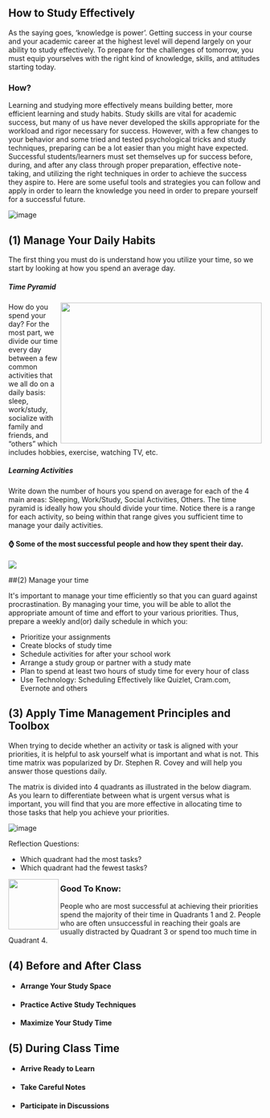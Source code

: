 ## How to Study Effectively
As the saying goes, ‘knowledge is power’.  Getting success in your course and your academic career at the highest level will depend largely on your ability 
to study effectively. To prepare for the challenges of tomorrow, you must equip yourselves with the right kind of knowledge, skills, and attitudes starting today. 

### How? 
Learning and studying more effectively means building better, more efficient learning and study habits. 
Study skills are vital for academic success, but many of us have never developed the skills appropriate for the workload and rigor necessary for success. 
However, with a few changes to your behavior and some tried and tested psychological tricks and study techniques, preparing can be a lot easier than 
you might have expected. Successful students/learners must set themselves up for success before, during, and after any class through proper preparation,
effective note-taking, and utilizing the right techniques in order to achieve the success they aspire to. Here are some useful tools and strategies you can follow and 
apply in order to learn the knowledge you need in order to prepare yourself for a successful future.

![image](https://user-images.githubusercontent.com/73167960/201541466-a3564295-3865-408e-b9b3-ebbc010dfb0b.png)

 
## (1) Manage Your Daily Habits
The first thing you must do is understand how you utilize your time, so we start by looking at how you spend an average day.

##### Time Pyramid
<img align="right" width="400" height="280" src="https://user-images.githubusercontent.com/73167960/201541560-a988f015-efee-4cf4-aa13-71ef6a2d9029.png">
How do you spend your day? For the most part, we divide our time every day between a few common activities that we all do on a daily basis: sleep, work/study, socialize with family and friends, and “others” which includes hobbies, exercise, watching TV, etc. 


##### Learning Activities
Write down the number of hours you spend on average for each of the 4 main areas: Sleeping, Work/Study, Social Activities, Others. The time pyramid is ideally how you should divide your time. Notice there is a range for each activity, so being within that range gives you sufficient time to manage your daily activities. 




#### :watch: Some of the most successful people and how they spent their day.

[![][thumbnail]](https://drive.google.com/file/d/1xp6AoKVDeRrNhCGVtb4mbSL0nat_Vnjq/view?usp=sharing "Successful people in human history")

[thumbnail]: https://user-images.githubusercontent.com/73167960/201541638-2b3477f7-a136-426e-9a77-3ab9d72eda7c.png

##(2) Manage your time

It's important to manage your time efficiently so that you can guard against procrastination. By managing your time, you will be able to allot the appropriate amount of time and effort to your various priorities. Thus, prepare a weekly and(or) daily schedule in which you:
- Prioritize your assignments
- Create blocks of study time
- Schedule activities for after your school work
- Arrange a study group or partner with a study mate
- Plan to spend at least two hours of study time for every hour of class
- Use Technology: Scheduling Effectively like Quizlet, Cram.com, Evernote and others

## (3) Apply Time Management Principles and Toolbox
When trying to decide whether an activity or task is aligned with your priorities, it is helpful to ask yourself what is important and what is not. This time matrix was popularized by Dr. Stephen R. Covey and will help you answer those questions daily.

The matrix is divided into 4 quadrants as illustrated in the below diagram. As you learn to differentiate between what is urgent versus what is important, you will find that you are more effective in allocating time to those tasks that help you achieve your priorities.

![image](https://user-images.githubusercontent.com/73167960/201551788-18ea6102-0abe-4293-81a5-07788dd42f93.png)

Reflection Questions:
* Which quadrant had the most tasks? 
* Which quadrant had the fewest tasks?

<img align="left" width="100" height="100" src="https://user-images.githubusercontent.com/73167960/201551963-abe7337f-ff81-4601-8d91-c01cfb7d74e6.png">

### Good To Know:
People who are most successful at achieving their priorities spend the majority of their time in Quadrants 1 and 2. People who are often unsuccessful in reaching their goals are usually distracted by Quadrant 3 or spend too much time in Quadrant 4.


## (4) Before and After Class
 - #### Arrange Your Study Space
 - #### Practice Active Study Techniques
 - #### Maximize Your Study Time
## (5) During Class Time
 - #### Arrive Ready to Learn
 - #### Take Careful Notes
 - #### Participate in Discussions

